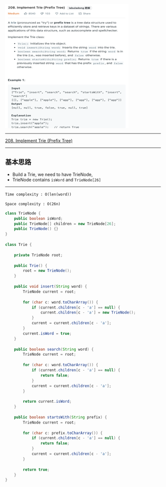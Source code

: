 <img src="2022-11-07-22-37-02.png" width="400" height="400"/>


___
[208. Implement Trie (Prefix Tree)](https://leetcode.com/problems/implement-trie-prefix-tree/)
___


## 基本思路
* Build a Trie, we need to have TrieNode,
* TrieNode contains `isWord` and `TrieNode[26]`

___

`Time complexity : O(len(word))`

`Space complexity : O(26n)`
```java
class TrieNode {
    public boolean isWord; 
    public TrieNode[] children = new TrieNode[26];
    public TrieNode() {}
}

class Trie {

    private TrieNode root;
    
    public Trie() {
        root = new TrieNode();    
    }
    
    public void insert(String word) {
        TrieNode current = root;
        
        for (char c: word.toCharArray()) {
            if (current.children[c - 'a'] == null) {
                current.children[c - 'a'] = new TrieNode();
            }
            current = current.children[c - 'a'];
        }
        current.isWord = true;
    }
    
    public boolean search(String word) {
        TrieNode current = root;
        
        for (char c: word.toCharArray()) {
            if (current.children[c - 'a'] == null) {
                return false;
            }
            current = current.children[c - 'a'];
        }
        
        return current.isWord;
    }
    
    public boolean startsWith(String prefix) {
        TrieNode current = root;
        
        for (char c: prefix.toCharArray()) {
            if (current.children[c - 'a'] == null) {
                return false;
            }
            current = current.children[c - 'a'];
        }
        
        return true;
    }
}
```